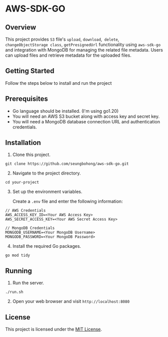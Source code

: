 # AWS-SDK-GO





## Overview


This project provides `S3` file's `upload`, `download`,` delete`,` changeObjectStorage class`,  `getPresignedUrl` functionality using `aws-sdk-go` and integration with MongoDB for managing the related file metadata. Users can upload files and retrieve metadata for the uploaded files. 





## Getting Started


Follow the steps below to install and run the project





## Prerequisites


- Go language should be installed. (I'm using go1.20)
- You will need an AWS S3 bucket along with access key and secret key.
- You will need a MongoDB database connection URL and authentication credentials.





## Installation

1. Clone this project.


```shell
git clone https://github.com/seungbohong/aws-sdk-go.git
```

2. Navigate to the project directory.


```shell
cd your-project
```

3. Set up the environment variables.


   Create a `.env` file and enter the following information:

```plaintext
// AWS Credentials
AWS_ACCESS_KEY_ID=<Your AWS Access Key>
AWS_SECRET_ACCESS_KEY=<Your AWS Secret Access Key>

// MongoDB Credentials
MONGODB_USERNAME=<Your MongoDB Username>
MONGODB_PASSWORD=<Your MongoDB Password>
```

4. Install the required Go packages.


```shell
go mod tidy
```





## Running


1. Run the server.


```shell
./run.sh
```

2. Open your web browser and visit `http://localhost:8080`





## License


This project is licensed under the [MIT License](https://chat.openai.com/c/LICENSE).


